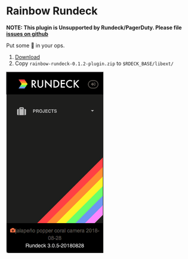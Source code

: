 Rainbow Rundeck
===============

**NOTE: This plugin is Unsupported by Rundeck/PagerDuty. Please file [issues on github](https://github.com/gschueler/rainbow-rundeck/issues)**

Put some 🌈 in your ops.


1. [Download](https://github.com/gschueler/rainbow-rundeck/releases)
2. Copy `rainbow-rundeck-0.1.2-plugin.zip` to `$RDECK_BASE/libext/`


![Rainbow Rundeck Sidebar](https://raw.githubusercontent.com/gschueler/rainbow-rundeck/master/img/rainbow-core.png)
